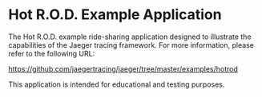 # Hot R.O.D. Example Application

The Hot R.O.D. example ride-sharing application designed to illustrate the capabilities of the Jaeger tracing framework. For more information, please refer to the following URL:

 https://github.com/jaegertracing/jaeger/tree/master/examples/hotrod

This application is intended for educational and testing purposes.